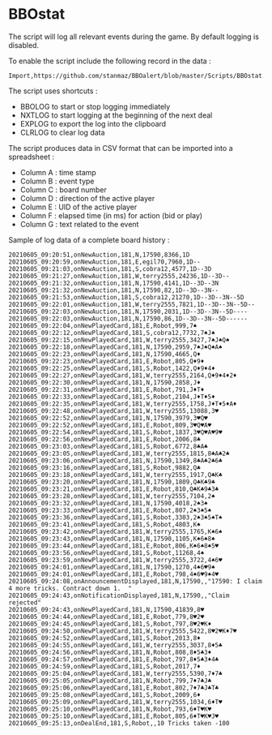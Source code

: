 # BBOstat

The script will log all relevant events during the game. By default logging is disabled.

To enable the script include the following record in the data :

    Import,https://github.com/stanmaz/BBOalert/blob/master/Scripts/BBOstat.txt

The script uses shortcuts :

- BBOLOG to start or stop logging immediately
- NXTLOG to start logging at the beginning of the next deal
- EXPLOG to export the log into the clipboard
- CLRLOG to clear log data

The script produces data in CSV format that can be imported into a spreadsheet :

- Column A : time stamp
- Column B : event type
- Column C : board number
- Column D : direction of the active player
- Column E : UID of the active player
- Column F : elapsed time (in ms) for action (bid or play)
- Column G : text related to the event

Sample of log data of a complete board history :

    20210605_09:20:51,onNewAuction,181,N,17590,8366,1D
    20210605_09:20:59,onNewAuction,181,E,egil70,7960,1D--
    20210605_09:21:03,onNewAuction,181,S,cobra12,4577,1D--3D
    20210605_09:21:27,onNewAuction,181,W,terry2555,24236,1D--3D--
    20210605_09:21:32,onNewAuction,181,N,17590,4141,1D--3D--3N
    20210605_09:21:32,onNewAuction,181,N,17590,82,1D--3D--3N--
    20210605_09:21:53,onNewAuction,181,S,cobra12,21270,1D--3D--3N--5D
    20210605_09:22:01,onNewAuction,181,W,terry2555,7821,1D--3D--3N--5D--
    20210605_09:22:03,onNewAuction,181,N,17590,2031,1D--3D--3N--5D----
    20210605_09:22:03,onNewAuction,181,N,17590,86,1D--3D--3N--5D------
    20210605_09:22:04,onNewPlayedCard,181,E,Robot,999,7♠
    20210605_09:22:12,onNewPlayedCard,181,S,cobra12,7732,7♠J♠
    20210605_09:22:15,onNewPlayedCard,181,W,terry2555,3427,7♠J♠Q♠
    20210605_09:22:18,onNewPlayedCard,181,N,17590,2959,7♠J♠Q♠A♠
    20210605_09:22:23,onNewPlayedCard,181,N,17590,4665,Q♦
    20210605_09:22:23,onNewPlayedCard,181,E,Robot,805,Q♦9♦
    20210605_09:22:25,onNewPlayedCard,181,S,Robot,1422,Q♦9♦4♦
    20210605_09:22:27,onNewPlayedCard,181,W,terry2555,2164,Q♦9♦4♦2♦
    20210605_09:22:30,onNewPlayedCard,181,N,17590,2858,J♦
    20210605_09:22:31,onNewPlayedCard,181,E,Robot,791,J♦T♦
    20210605_09:22:33,onNewPlayedCard,181,S,Robot,2104,J♦T♦5♦
    20210605_09:22:35,onNewPlayedCard,181,W,terry2555,1758,J♦T♦5♦A♦
    20210605_09:22:48,onNewPlayedCard,181,W,terry2555,13088,3♥
    20210605_09:22:52,onNewPlayedCard,181,N,17590,3979,3♥Q♥
    20210605_09:22:52,onNewPlayedCard,181,E,Robot,809,3♥Q♥A♥
    20210605_09:22:54,onNewPlayedCard,181,S,Robot,1837,3♥Q♥A♥9♥
    20210605_09:22:56,onNewPlayedCard,181,E,Robot,2006,8♣
    20210605_09:23:03,onNewPlayedCard,181,S,Robot,6772,8♣A♣
    20210605_09:23:05,onNewPlayedCard,181,W,terry2555,1815,8♣A♣2♣
    20210605_09:23:06,onNewPlayedCard,181,N,17590,1349,8♣A♣2♣6♣
    20210605_09:23:16,onNewPlayedCard,181,S,Robot,9882,Q♣
    20210605_09:23:18,onNewPlayedCard,181,W,terry2555,1917,Q♣K♣
    20210605_09:23:20,onNewPlayedCard,181,N,17590,1809,Q♣K♣9♣
    20210605_09:23:21,onNewPlayedCard,181,E,Robot,810,Q♣K♣9♣3♣
    20210605_09:23:28,onNewPlayedCard,181,W,terry2555,7104,2♠
    20210605_09:23:32,onNewPlayedCard,181,N,17590,4018,2♠3♠
    20210605_09:23:33,onNewPlayedCard,181,E,Robot,807,2♠3♠5♠
    20210605_09:23:36,onNewPlayedCard,181,S,Robot,3303,2♠3♠5♠T♠
    20210605_09:23:41,onNewPlayedCard,181,S,Robot,4803,K♠
    20210605_09:23:42,onNewPlayedCard,181,W,terry2555,1765,K♠6♠
    20210605_09:23:43,onNewPlayedCard,181,N,17590,1105,K♠6♠8♠
    20210605_09:23:44,onNewPlayedCard,181,E,Robot,806,K♠6♠8♠5♥
    20210605_09:23:56,onNewPlayedCard,181,S,Robot,11268,4♠
    20210605_09:23:59,onNewPlayedCard,181,W,terry2555,3722,4♠6♥
    20210605_09:24:01,onNewPlayedCard,181,N,17590,1270,4♠6♥9♠
    20210605_09:24:01,onNewPlayedCard,181,E,Robot,798,4♠6♥9♠4♥
    20210605_09:24:08,onAnnouncementDisplayed,181,N,17590,,"17590: I claim 4 more tricks. Contract down 1.  "
    20210605_09:24:43,onNotificationDisplayed,181,N,17590,,"Claim rejected"
    20210605_09:24:43,onNewPlayedCard,181,N,17590,41839,8♥
    20210605_09:24:44,onNewPlayedCard,181,E,Robot,779,8♥2♥
    20210605_09:24:45,onNewPlayedCard,181,S,Robot,797,8♥2♥K♦
    20210605_09:24:50,onNewPlayedCard,181,W,terry2555,5422,8♥2♥K♦7♥
    20210605_09:24:52,onNewPlayedCard,181,S,Robot,2013,8♦
    20210605_09:24:55,onNewPlayedCard,181,W,terry2555,3037,8♦5♣
    20210605_09:24:56,onNewPlayedCard,181,N,Robot,808,8♦5♣3♦
    20210605_09:24:57,onNewPlayedCard,181,E,Robot,797,8♦5♣3♦4♣
    20210605_09:24:59,onNewPlayedCard,181,S,Robot,2017,7♦
    20210605_09:25:04,onNewPlayedCard,181,W,terry2555,5390,7♦7♣
    20210605_09:25:05,onNewPlayedCard,181,N,Robot,799,7♦7♣J♣
    20210605_09:25:06,onNewPlayedCard,181,E,Robot,802,7♦7♣J♣T♣
    20210605_09:25:08,onNewPlayedCard,181,S,Robot,2009,6♦
    20210605_09:25:09,onNewPlayedCard,181,W,terry2555,1034,6♦T♥
    20210605_09:25:10,onNewPlayedCard,181,N,Robot,793,6♦T♥K♥
    20210605_09:25:10,onNewPlayedCard,181,E,Robot,805,6♦T♥K♥J♥
    20210605_09:25:13,onDealEnd,181,S,Robot,,10 Tricks taken -100


